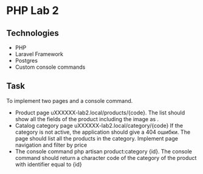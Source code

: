 # PHP Lab 2
## Technologies
- PHP
- Laravel Framework
- Postgres
- Custom console commands
## Task
To implement two pages and a console command.
- Product page uXXXXXX-lab2.local/products/{code}. The list should show all the fields of the product including the image as <img>.
- Catalog category page uXXXXXX-lab2.local/category/{code} If the category is not active, the application should give a 404
ошибки.
The page should list all the products in the category. Implement page navigation and filter by price
- The console command php artisan product:category {id}. The console command should return a character code of the category of the product with identifier equal to {id}
